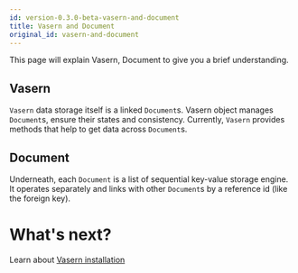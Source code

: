 ```yaml
---
id: version-0.3.0-beta-vasern-and-document
title: Vasern and Document
original_id: vasern-and-document
---
```


This page will explain Vasern, Document to give you a brief understanding.

## Vasern

`Vasern` data storage itself is a linked `Document`s. Vasern object manages `Document`s, ensure their states and consistency. Currently, `Vasern` provides methods that help to get data across `Document`s.

## Document

Underneath, each `Document` is a list of sequential key-value storage engine. It operates separately and links with other `Document`s by a reference id (like the foreign key).

# What's next?

Learn about [Vasern installation](install-vasern.md)